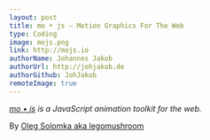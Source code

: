 ```yaml
---
layout: post
title: mo • js – Motion Graphics For The Web
type: Coding
image: mojs.png
link: http://mojs.io
authorName: Johannes Jakob
authorUrl: http://johjakob.de
authorGithub: JohJakob
remoteImage: true
---
```


_[mo • js](http://mojs.io) is a JavaScript animation toolkit for the web._

By [Oleg Solomka aka legomushroom](https://twitter.com/legomushroom)
